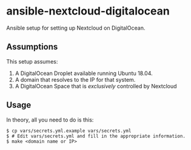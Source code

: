 # ansible-nextcloud-digitalocean

Ansible setup for setting up Nextcloud on DigitalOcean.

## Assumptions

This setup assumes:

1. A DigitalOcean Droplet available running Ubuntu 18.04.
2. A domain that resolves to the IP for that system.
3. A DigitalOcean Space that is _exclusively_ controlled by Nextcloud

## Usage

In theory, all you need to do is this:

```
$ cp vars/secrets.yml.example vars/secrets.yml
$ # Edit vars/secrets.yml and fill in the appropriate information.
$ make <domain name or IP>
```
